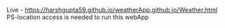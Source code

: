 Live - https://harshgupta59.github.io/weatherApp.github.io/Weather.html
PS-location access is needed to run this webApp
